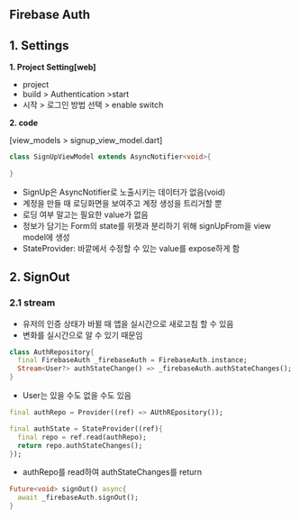 ## Firebase Auth

## 1. Settings

**1. Project Setting[web]**

- project
- build > Authentication >start
- 시작 > 로그인 방법 선택 > enable switch

**2. code**

[view_models > signup_view_model.dart]

```dart
class SignUpViewModel extends AsyncNotifier<void>{
  
}
```

- SignUp은 AsyncNotifier로 노출시키는 데이터가 없음(void)
- 계정을 만들 때 로딩화면을 보여주고 계정 생성을 트리거할 뿐
- 로딩 여부 말고는 필요한 value가 없음
- 정보가 담기는 Form의 state를 위젯과 분리하기 위해 signUpFrom을 view model에 생성
- StateProvider: 바깥에서 수정할 수 있는 value를 expose하게 함

## 2. SignOut

### 2.1 stream

- 유저의 인증 상태가 바뀔 때 앱을 실시간으로 새로고침 할 수 있음
- 변화를 실시간으로 알 수 있기 때문임

```dart
class AuthRepository{
  final FirebaseAuth _firebaseAuth = FirebaseAuth.instance;
  Stream<User?> authStateChange() => _firebaseAuth.authStateChanges();
}
```

- User는 있을 수도 없을 수도 있음

```dart
final authRepo = Provider((ref) => AUthREpository());

final authState = StateProvider((ref){
  final repo = ref.read(authRepo);
  return repo.authStateChanges();
});
```

- authRepo를 read하여 authStateChanges를 return

```dart
Future<void> signOut() async{
  await _firebaseAuth.signOut();
}
```





